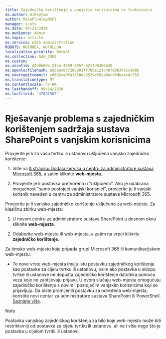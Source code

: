 ```yaml
---
title: Zajedničko korištenje s vanjskim korisnicima ne funkcionira
ms.author: mikeplum
author: MikePlumleyMSFT
manager: scotv
ms.date: 04/21/2020
ms.audience: Admin
ms.topic: article
ms.service: o365-administration
ROBOTS: NOINDEX, NOFOLLOW
localization_priority: Normal
ms.collection: Adm_O365
ms.custom: ''
ms.assetid: d3d0b69b-214e-4859-8957-621fd6306b30
ms.openlocfilehash: bd3a6c0d7206801ff76be121c4878b8343cc9886
ms.sourcegitcommit: c6692ce0fa1358ec3529e59ca0ecdfdea4cdc759
ms.translationtype: MT
ms.contentlocale: hr-HR
ms.lasthandoff: 09/14/2020
ms.locfileid: "47691567"
---
```

# <a name="fix-problems-sharing-sharepoint-content-with-external-users"></a>Rješavanje problema s zajedničkim korištenjem sadržaja sustava SharePoint s vanjskim korisnicima

Provjerite je li za vašu tvrtku ili ustanovu uključena vanjsko zajedničko korištenje:
  
1. Idite na [ &amp; stranicu Dodaci servisa u centru za administratore sustava Microsoft 365](https://portal.office.com/adminportal/home#/Settings/ServicesAndAddIns), a zatim kliknite **web-mjesta**.
    
2. Provjerite je li postavka pretvorena u "uključeno". Ako je odabrana mogućnost "samo postojeći vanjski korisnici", provjerite je li vanjski korisnik naveden u centru za administratore sustava Microsoft 365.
    
Provjerite je li vanjsko zajedničko korištenje uključeno za web-mjesto. Za klasičnu zbirku web-mjesta:
  
1. U novom centru za administratore sustava SharePoint u desnom oknu kliknite **web-mjesta**.
    
2. Odaberite web-mjesto ili web-mjesta, a zatim na vrpci kliknite **zajedničko korištenje**.
    
Za timsko web-mjesto koje pripada grupi Microsoft 365 ili komunikacijskom web-mjestu:
  
- Te nove vrste web-mjesta imaju istu postavku zajedničkog korištenja kao postavke za cijelu tvrtku ili ustanovu, osim ako postavka u sklopu tvrtke ili ustanove ne dopušta zajedničko korištenje datoteka pomoću veza koje ne zahtijevaju prijavu. U ovom slučaju web-mjesta omogućuju zajedničko korištenje s novim i postojećim vanjskim korisnicima koji se prijavljuju. Da biste promijenili postavku za određena web-mjesta, koristite novi centar za administratore sustava SharePoint ili PowerShell. [Saznajte više](https://go.microsoft.com/fwlink/?linkid=871863).
    
> [!NOTE]
> Postavka vanjskog zajedničkog korištenja za bilo koje web-mjesto može biti restriktivniji od postavke za cijelu tvrtku ili ustanovu, ali ne i više nego što je postavka u cijelom tvrtki ili ustanovi. 
  

